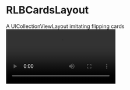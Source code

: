 # RLBCardsLayout
A UICollectionViewLayout imitating flipping cards
![sample](EvenBonyCutworm-mobile.mp4)
